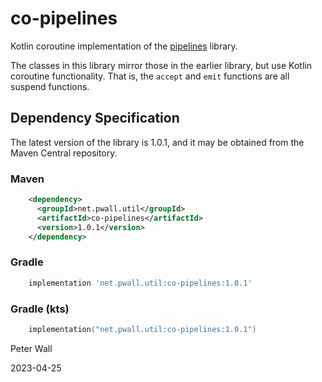 # co-pipelines

Kotlin coroutine implementation of the [pipelines](https://github.com/pwall567/pipelines.git) library.

The classes in this library mirror those in the earlier library, but use Kotlin coroutine functionality.
That is, the `accept` and `emit` functions are all suspend functions.

## Dependency Specification

The latest version of the library is 1.0.1, and it may be obtained from the Maven Central repository.

### Maven
```xml
    <dependency>
      <groupId>net.pwall.util</groupId>
      <artifactId>co-pipelines</artifactId>
      <version>1.0.1</version>
    </dependency>
```
### Gradle
```groovy
    implementation 'net.pwall.util:co-pipelines:1.0.1'
```
### Gradle (kts)
```kotlin
    implementation("net.pwall.util:co-pipelines:1.0.1")
```

Peter Wall

2023-04-25

